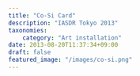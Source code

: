 ```yaml
---
title: "Co-Si Card"
description: "IASDR Tokyo 2013"
taxonomies:
    category: "Art installation"
date: 2013-08-20T11:37:34+09:00
draft: false
featured_image: "/images/co-si.png"
---
```


